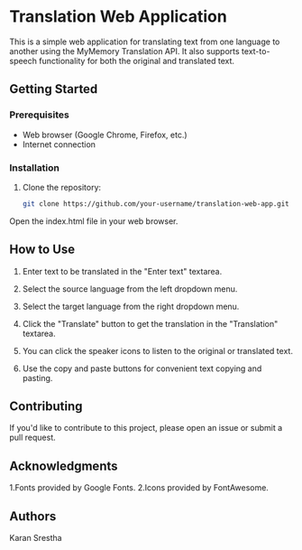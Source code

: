 # Translation Web Application

This is a simple web application for translating text from one language to another using the MyMemory Translation API. It also supports text-to-speech functionality for both the original and translated text.

## Getting Started

### Prerequisites

- Web browser (Google Chrome, Firefox, etc.)
- Internet connection

### Installation

1. Clone the repository:

   ```bash
   git clone https://github.com/your-username/translation-web-app.git


Open the index.html file in your web browser.

## How to Use
1. Enter text to be translated in the "Enter text" textarea.

2. Select the source language from the left dropdown menu.

3. Select the target language from the right dropdown menu.

4. Click the "Translate" button to get the translation in the "Translation" textarea.

5. You can click the speaker icons to listen to the original or translated text.

6. Use the copy and paste buttons for convenient text copying and pasting.

## Contributing
If you'd like to contribute to this project, please open an issue or submit a pull request.

## Acknowledgments
1.Fonts provided by Google Fonts.
2.Icons provided by FontAwesome.

## Authors
Karan Srestha
